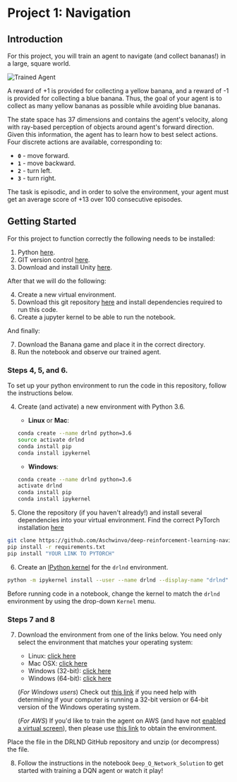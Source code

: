 [//]: # (Image References)

[image1]: https://user-images.githubusercontent.com/10624937/42135619-d90f2f28-7d12-11e8-8823-82b970a54d7e.gif "Trained Agent"

# Project 1: Navigation

## Introduction

For this project, you will train an agent to navigate (and collect bananas!) in a large, square world.  

![Trained Agent][image1]

A reward of +1 is provided for collecting a yellow banana, and a reward of -1 is provided for collecting a blue banana.  Thus, the goal of your agent is to collect as many yellow bananas as possible while avoiding blue bananas.  

The state space has 37 dimensions and contains the agent's velocity, along with ray-based perception of objects around agent's forward direction.  Given this information, the agent has to learn how to best select actions.  Four discrete actions are available, corresponding to:
- **`0`** - move forward.
- **`1`** - move backward.
- **`2`** - turn left.
- **`3`** - turn right.

The task is episodic, and in order to solve the environment, your agent must get an average score of +13 over 100 consecutive episodes.

## Getting Started

For this project to function correctly the following needs to be installed:

1. Python [here](https://www.anaconda.com/products/individual).
2. GIT version control [here](https://git-scm.com/downloads).
3. Download and install Unity [here](https://unity3d.com/get-unity/download).

After that we will do the following:

4. Create a new virtual environment.
5. Download this git repository [here](https://github.com/Aschwinvo/deep-reinforcement-learning-navigation.git) and install dependencies required to run this code.
6. Create a jupyter kernel to be able to run the notebook.

And finally:

7. Download the Banana game and place it in the correct directory.
8. Run the notebook and observe our trained agent.

### Steps 4, 5, and 6.

To set up your python environment to run the code in this repository, follow the instructions below.

4. Create (and activate) a new environment with Python 3.6.

	- __Linux__ or __Mac__: 
	```bash
	conda create --name drlnd python=3.6
	source activate drlnd
	conda install pip
	conda install ipykernel
	```
	- __Windows__: 
	```bash
	conda create --name drlnd python=3.6 
	activate drlnd
	conda install pip
	conda install ipykernel
	```
	
5. Clone the repository (if you haven't already!) and install several dependencies into your virtual environment. Find the correct PyTorch installation [here](https://pytorch.org/get-started/locally/)
```bash
git clone https://github.com/Aschwinvo/deep-reinforcement-learning-navigation.git
pip install -r requirements.txt
pip install "YOUR LINK TO PYTORCH"
```

6. Create an [IPython kernel](http://ipython.readthedocs.io/en/stable/install/kernel_install.html) for the `drlnd` environment. 
```bash
python -m ipykernel install --user --name drlnd --display-name "drlnd"
```
Before running code in a notebook, change the kernel to match the `drlnd` environment by using the drop-down `Kernel` menu. 

### Steps 7 and 8

7. Download the environment from one of the links below.  You need only select the environment that matches your operating system:
    - Linux: [click here](https://s3-us-west-1.amazonaws.com/udacity-drlnd/P1/Banana/Banana_Linux.zip)
    - Mac OSX: [click here](https://s3-us-west-1.amazonaws.com/udacity-drlnd/P1/Banana/Banana.app.zip)
    - Windows (32-bit): [click here](https://s3-us-west-1.amazonaws.com/udacity-drlnd/P1/Banana/Banana_Windows_x86.zip)
    - Windows (64-bit): [click here](https://s3-us-west-1.amazonaws.com/udacity-drlnd/P1/Banana/Banana_Windows_x86_64.zip)
    
    (_For Windows users_) Check out [this link](https://support.microsoft.com/en-us/help/827218/how-to-determine-whether-a-computer-is-running-a-32-bit-version-or-64) if you need help with determining if your computer is running a 32-bit version or 64-bit version of the Windows operating system.

    (_For AWS_) If you'd like to train the agent on AWS (and have not [enabled a virtual screen](https://github.com/Unity-Technologies/ml-agents/blob/master/docs/Training-on-Amazon-Web-Service.md)), then please use [this link](https://s3-us-west-1.amazonaws.com/udacity-drlnd/P1/Banana/Banana_Linux_NoVis.zip) to obtain the environment.

Place the file in the DRLND GitHub repository and unzip (or decompress) the file. 

8. Follow the instructions in the notebook `Deep_Q_Network_Solution` to get started with training a DQN agent or watch it play!  